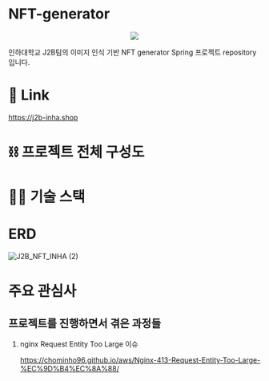# NFT-generator

<p align="center">
    <img src="https://user-images.githubusercontent.com/66549638/201521745-bce282a8-20a3-4c9d-9efd-93fd3ec52ac9.png">
</p>

인하대학교 J2B팀의 이미지 인식 기반 NFT generator Spring 프로젝트 repository 입니다.

# 🔗 Link
https://j2b-inha.shop

# ⛓️ 프로젝트 전체 구성도

# 🧑‍💻 기술 스택

# ERD
![J2B_NFT_INHA (2)](https://user-images.githubusercontent.com/66549638/203063638-b5a08cdd-7c0c-46bb-b37d-57de2e04041a.png)

# 주요 관심사

## 프로젝트를 진행하면서 겪은 과정들

1. nginx Request Entity Too Large 이슈

    https://chominho96.github.io/aws/Nginx-413-Request-Entity-Too-Large-%EC%9D%B4%EC%8A%88/